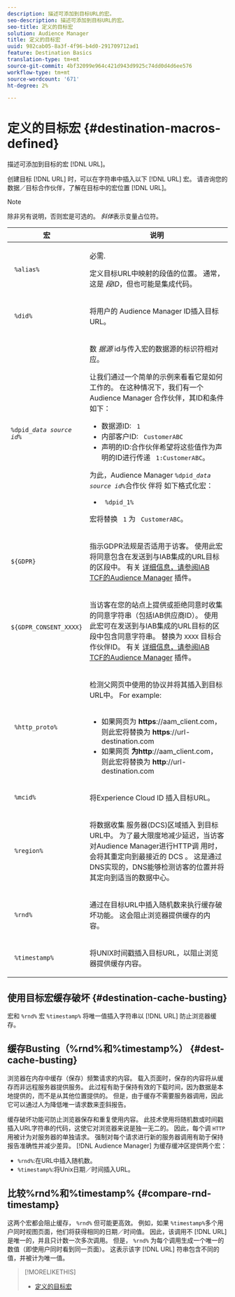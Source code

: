 ```yaml
---
description: 描述可添加到目标URL的宏。
seo-description: 描述可添加到目标URL的宏。
seo-title: 定义的目标宏
solution: Audience Manager
title: 定义的目标宏
uuid: 982cab05-8a3f-4f96-b4d0-291709712ad1
feature: Destination Basics
translation-type: tm+mt
source-git-commit: 4bf32099e964c421d943d9925c74dd0d4d6ee576
workflow-type: tm+mt
source-wordcount: '671'
ht-degree: 2%

---
```



# 定义的目标宏 {#destination-macros-defined}

描述可添加到目标的宏 [!DNL URL]。

<!-- destination-macros.xml -->

创建目标 [!DNL URL] 时，可以在字符串中插入以下 [!DNL URL] 宏。 请咨询您的数据／目标合作伙伴，了解在目标中的宏位置 [!DNL URL]。

>[!NOTE]
>
>除非另有说明，否则宏是可选的。 *斜体*&#x200B;表示变量占位符。

<table id="table_2C532EFB9DAE41B08714753EBD7DFB05"> 
 <thead> 
  <tr> 
   <th colname="col1" class="entry"> 宏 </th> 
   <th colname="col2" class="entry"> 说明 </th> 
  </tr> 
 </thead>
 <tbody> 
  <tr> 
   <td colname="col1"> <p> <code> %alias%</code> </p> </td> 
   <td colname="col2"> <p>必需. </p> <p>定义目标URL中映射的段值的位置。 通常，这是 <i>段ID</i>，但也可能是集成代码。 </p> </td> 
  </tr> 
  <tr> 
   <td colname="col1"> <p> <code> %did%</code> </p> </td> 
   <td colname="col2"> <p>将用户的 <span class="keyword"> Audience Manager</span> ID插入目标URL。 </p> </td> 
  </tr> 
  <tr> 
   <td colname="col1"> <p> <code>%dpid_<i>data source id</i>%</code> </p> </td> 
   <td colname="col2"> <p>数 <i>据源</i> id与传入宏的数据源的标识符相对应。 </p> <p>让我们通过一个简单的示例来看看它是如何工作的。 在这种情况下，我们有一个 <span class="keyword"> Audience Manager</span> 合作伙伴，其ID和条件如下： </p> 
    <ul id="ul_697508B437EB4090B121AFA5D519AFBE"> 
     <li id="li_32D9F72A7D1543A892DC7E1529E98A96">数据源ID: <code> 1</code> </li> 
     <li id="li_099F5B63D2244B5AADA9B26CB6152E6B">内部客户ID: <code> CustomerABC</code> </li> 
     <li id="li_0D9FE501C16444DDB388C8E934E5A8C6">声明的ID:合作伙伴希望将这些值作为声明的ID进行传递 <code> 1:CustomerABC</code>。 </li> 
    </ul> <p>为此，Audience Manager <code>%dpid_<i>data source id</i>%</code>合作伙 <span class="keyword"> 伴将</span> 如下格式化宏： </p> 
    <ul class="simplelist"> 
     <li> <code> %dpid_1%</code> </li> 
    </ul> <p>宏将替换 <code> 1</code> 为 <code> CustomerABC</code>。 </p> <p> 
     <!--
       Based on AAM-22193 https://jira.corp.adobe.com/browse/AAM-22193 
     --> </p> </td> 
  </tr> 
  <tr>
    <td><p><code>${GDPR}</code></p></td>
    <td><p>指示GDPR法规是否适用于访客。 使用此宏将同意包含在发送到与IAB集成的URL目标的区段中。 有关 <a href="../../overview/data-security-and-privacy/aam-iab-plugin.md">详细信息，请参阅IAB TCF的Audience Manager</a> 插件。</p></td>
  </tr>
   <tr>
    <td><code>${GDPR_CONSENT_XXXX}</code></p></td>
    <td><p>当访客在您的站点上提供或拒绝同意时收集的同意字符串（包括IAB供应商ID）。 使用此宏可在发送到与IAB集成的URL目标的区段中包含同意字符串。 替换为 <code>XXXX</code> 目标合作伙伴ID。 有关 <a href="../../overview/data-security-and-privacy/aam-iab-plugin.md">详细信息，请参阅IAB TCF的Audience Manager</a> 插件。 </p></td>
  </tr>
  <tr> 
   <td colname="col1"> <p><code> %http_proto%</code> </p> </td> 
   <td colname="col2"> <p>检测父网页中使用的协议并将其插入到目标URL中。 For example:
     <br> 
     <ul id="ul_026F56EC46E94D9EB1153557C0F65325"> 
      <li id="li_B41EF140CC274CB68FE7213DD8B908C0">如果网页为 <b>https</b>://aam_client.com，则此宏将替换为 <b>https</b>://url-destination.com </li> 
      <li id="li_BDCD6EA69B004A92BA6981952341BD77">如果网页 <b>为http</b>://aam_client.com，则此宏将替换为 <b>http</b>://url-destination.com </li> 
     </ul> </p> </td> 
  </tr> 
  <tr> 
   <td colname="col1"> <p><code> %mcid%</code> </p> </td> 
   <td colname="col2"> <p>将Experience Cloud <span class="keyword"> ID</span> 插入目标URL。 </p> </td> 
  </tr> 
  <tr> 
   <td colname="col1"> <p><code> %region%</code> </p> </td> 
   <td colname="col2"> <p>将数据收集 <span class="wintitle"> 服务器(DCS)区域插入</span> 到目标URL中。 为了最大限度地减少延迟，当访客对Audience Manager进行HTTP调 <span class="keyword"> 用</span>时，会将其重定向到最接近的 <span class="wintitle"> DCS</span> 。 这是通过DNS实现的，DNS能够检测访客的位置并将其定向到适当的数据中心。 </p> </td> 
  </tr> 
  <tr> 
   <td colname="col1"> <p> <code> %rnd%</code> </p> </td> 
   <td colname="col2"> <p>通过在目标URL中插入随机数来执行缓存破坏功能。 这会阻止浏览器提供缓存的内容。 </p> </td> 
  </tr> 
  <tr> 
   <td colname="col1"> <p> <code> %timestamp%</code> </p> </td> 
   <td colname="col2"> <p>将UNIX时间戳插入目标URL，以阻止浏览器提供缓存内容。 </p> </td> 
  </tr> 
 </tbody> 
</table>

## 使用目标宏缓存破坏 {#destination-cache-busting}

宏和 `%rnd%` 宏 `%timestamp%` 将唯一值插入字符串以 [!DNL URL] 防止浏览器缓存。

## 缓存Busting（%rnd%和%timestamp%） {#dest-cache-busting}

<!-- c_dest_cache_busting.xml -->

浏览器在内存中缓存（保存）频繁请求的内容。 载入页面时，保存的内容将从缓存而非远程服务器提供服务。 此过程有助于保持有效的下载时间，因为数据是本地提供的，而不是从其他位置提供的。 但是，由于缓存不需要服务器调用，因此它可以通过人为降低唯一请求数来歪斜报告。

缓存破坏功能可防止浏览器保存和重复使用内容。 此技术使用将随机数或时间戳插入URL字符串的代码，这使它对浏览器来说是独一无二的。 因此，每个调 `HTTP` 用被计为对服务器的单独请求。 强制对每个请求进行新的服务器调用有助于保持报告准确性并减少差异。 [!DNL Audience Manager] 为缓存缓冲区提供两个宏：

* `%rnd%`:在URL中插入随机数。
* `%timestamp%`:将Unix日期／时间插入URL。

## 比较%rnd%和%timestamp% {#compare-rnd-timestamp}

这两个宏都会阻止缓存， `%rnd%` 但可能更高效。 例如，如果 `%timestamp%`多个用户同时视图页面，他们将获得相同的日期／时间值。 因此，该调用不 [!DNL URL] 是唯一的，并且只计数一次多次调用。 但是， `%rnd%` 为每个调用生成一个唯一的数值（即使用户同时看到同一页面）。 这表示该字 [!DNL URL] 符串包含不同的值，并被计为唯一值。

>[!MORELIKETHIS]
>
>* [定义的目标宏](../../features/destinations/destination-macros.md#destination-macros-defined)